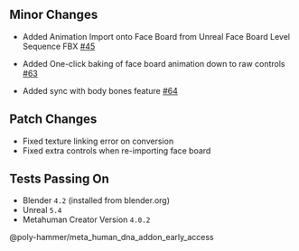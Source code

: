 ## Minor Changes
* Added Animation Import onto Face Board from Unreal Face Board Level Sequence FBX [#45](https://github.com/poly-hammer/meta-human-dna-addon/issues/45)
* Added One-click baking of face board animation down to raw controls [#63](https://github.com/poly-hammer/meta-human-dna-addon/issues/63)

* Added sync with body bones feature [#64](https://github.com/poly-hammer/meta-human-dna-addon/issues/64)

## Patch Changes
* Fixed texture linking error on conversion
* Fixed extra controls when re-importing face board

## Tests Passing On
* Blender `4.2` (installed from blender.org)
* Unreal `5.4`
* Metahuman Creator Version `4.0.2`

@poly-hammer/meta_human_dna_addon_early_access